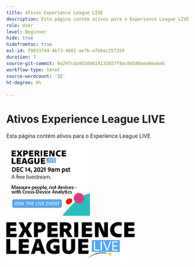 ```yaml
---
title: Ativos Experience League LIVE
description: Esta página contém ativos para o Experience League LIVE
role: User
level: Beginner
hide: true
hidefromtoc: true
exl-id: f9033744-4b73-4081-ae7b-af6bec257359
duration: 7
source-git-commit: 9a297cda953d4414131657f9ac84580aea0eabeb
workflow-type: tm+mt
source-wordcount: '32'
ht-degree: 0%

---
```


# Ativos Experience League LIVE

Esta página contém ativos para o Experience League LIVE

![Imagem da barra lateral do episódio 6](assets/exl-live-ep6-sidebar.jpg)

![Logotipo Experience League Live](assets/exl-live-logo.png)
